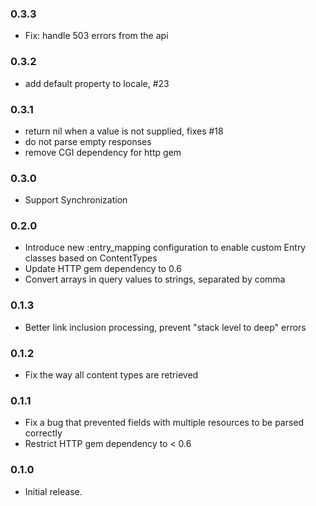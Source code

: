 ### 0.3.3
* Fix: handle 503 errors from the api

### 0.3.2
* add default property to locale, #23

### 0.3.1
* return nil when a value is not supplied, fixes #18
* do not parse empty responses
* remove CGI dependency for http gem

### 0.3.0

* Support Synchronization


### 0.2.0

* Introduce new :entry_mapping configuration to enable custom Entry classes based on ContentTypes
* Update HTTP gem dependency to 0.6
* Convert arrays in query values to strings, separated by comma


### 0.1.3

* Better link inclusion processing, prevent "stack level to deep" errors


### 0.1.2

* Fix the way all content types are retrieved


### 0.1.1

* Fix a bug that prevented fields with multiple resources to be parsed correctly
* Restrict HTTP gem dependency to < 0.6


### 0.1.0

* Initial release.
